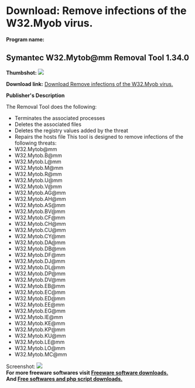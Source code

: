 # Download: Remove infections of the W32.Myob virus.

**Program name:**

## Symantec W32.Mytob@mm Removal Tool 1.34.0

  
**Thumbshot:** ![](http://www.freewarefiles.com/screenshot/w32mytob_md.gif)   
  
**Download link:** [Download Remove infections of the W32.Myob virus.](http://freesoftwares.boysofts.com/Symantec-WMytobmm-Removal-Tool_program_14007.html)  
  


**Publisher's Description**  
  


The Removal Tool does the following: 

  * Terminates the associated processes 
  * Deletes the associated files 
  * Deletes the registry values added by the threat 
  * Repairs the hosts file 
This tool is designed to remove infections of the following threats: 
  * W32.Mytob@mm 
  * W32.Mytob.B@mm 
  * W32.Mytob.L@mm 
  * W32.Mytob.M@mm 
  * W32.Mytob.R@mm 
  * W32.Mytob.U@mm 
  * W32.Mytob.V@mm 
  * W32.Mytob.AG@mm 
  * W32.Mytob.AH@mm 
  * W32.Mytob.AS@mm 
  * W32.Mytob.BV@mm 
  * W32.Mytob.CF@mm 
  * W32.Mytob.CH@mm 
  * W32.Mytob.CU@mm 
  * W32.Mytob.CY@mm 
  * W32.Mytob.DA@mm 
  * W32.Mytob.DB@mm 
  * W32.Mytob.DF@mm 
  * W32.Mytob.DJ@mm 
  * W32.Mytob.DL@mm 
  * W32.Mytob.DP@mm 
  * W32.Mytob.DV@mm 
  * W32.Mytob.EB@mm 
  * W32.Mytob.EC@mm 
  * W32.Mytob.ED@mm 
  * W32.Mytob.EE@mm 
  * W32.Mytob.EG@mm 
  * W32.Mytob.IE@mm 
  * W32.Mytob.KE@mm 
  * W32.Mytob.KP@mm 
  * W32.Mytob.KU@mm 
  * W32.Mytob.LE@mm 
  * W32.Mytob.LO@mm 
  * W32.Mytob.MC@mm 

  
  
Screenshot: ![](http://www.freewarefiles.com/screenshot/w32mytob.gif)   
**For more freeware softwares visit [Freeware software downloads.](http://freesoftwares.boysofts.com/)**   
**And [Free softwares and php script downloads.](http://www.boysofts.com/)**
